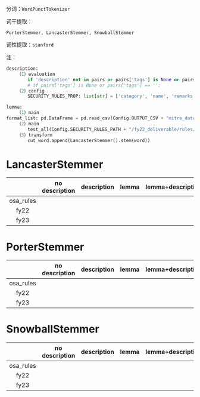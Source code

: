 分词：`WordPunctTokenizer`

词干提取：

```
PorterStemmer, LancasterStemmer, SnowballStemmer
```

词性提取：`stanford`

注：

```python
description:
    （1）evaluation
        if 'description' not in pairs or pairs['tags'] is None or pairs['tags'] == '':
        # if pairs['tags'] is None or pairs['tags'] == '':
    （2）config
        SECURITY_RULES_PROP: list[str] = ['category', 'name', 'remarks', 'description']

lemma:
    （1）main
format_list: pd.DataFrame = pd.read_csv(Config.OUTPUT_CSV + "mitre_data(LancasterStemmer).csv")
	（2）main
        test_all(Config.SECURITY_RULES_PATH + "/fy22_deliverable/rules/", format_list, 10, True)
    （3）transform
        cut_word.append(LancasterStemmer().stem(word))
```

# LancasterStemmer

|           | no description | description | lemma | lemma+description |
| :-------: | :------------: | :---------: | :---: | :---------------: |
| osa_rules |                |             |       |                   |
|   fy22    |                |             |       |                   |
|   fy23    |                |             |       |                   |

# PorterStemmer

|           | no description | description | lemma | lemma+description |
| :-------: | :------------: | :---------: | :---: | :---------------: |
| osa_rules |                |             |       |                   |
|   fy22    |                |             |       |                   |
|   fy23    |                |             |       |                   |

# SnowballStemmer

|           | no description | description | lemma | lemma+description |
| :-------: | :------------: | :---------: | :---: | :---------------: |
| osa_rules |                |             |       |                   |
|   fy22    |                |             |       |                   |
|   fy23    |                |             |       |                   |